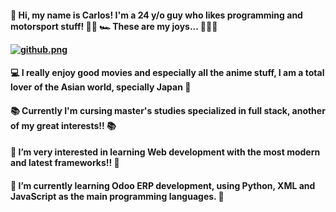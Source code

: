 <h4> 👋 Hi, my name is Carlos! I'm a 24 y/o guy who likes programming and motorsport stuff! 👨‍💻 🏎️
These are my joys... 💎💎💎

[![github.png](https://i.postimg.cc/1tcWWgBq/github.png)](https://postimg.cc/wyMcMjSq)

<h4> 💻 I really enjoy good movies and especially all the anime stuff, I am a total lover of the Asian world, specially Japan 🎌
<h4> 📚 Currently I'm cursing master's studies specialized in full stack, another of my great interests!! 📚</h4>
<h4> 👀 I’m very interested in learning Web development with the most modern and latest frameworks!! 👀
<h4>🌱 I’m currently learning Odoo ERP development, using Python, XML and JavaScript as the main programming languages. 🌱
